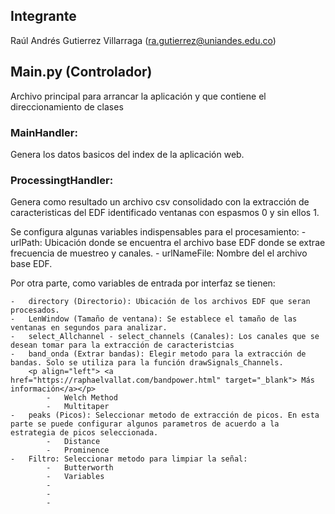 ## Integrante
Raúl Andrés Gutierrez Villarraga ([ra.gutierrez@uniandes.edu.co](mailto:ra.gutierrez@uniandes.edu.co))

## Main.py (Controlador)
Archivo principal para arrancar la aplicación y que contiene el direccionamiento de clases

### MainHandler:
Genera los datos basicos del index de la aplicación web.

### ProcessingtHandler:
Genera como resultado un archivo csv consolidado con la extracción de caracteristicas del EDF identificado ventanas con espasmos 0 y sin ellos 1.

Se configura algunas variables indispensables para el procesamiento:
	-	urlPath: Ubicación donde se encuentra el archivo base EDF donde se extrae frecuencia de muestreo y canales.
	- 	urlNameFile: Nombre del el archivo base EDF.

Por otra parte, como variables de entrada por interfaz se tienen:

	-	directory (Directorio): Ubicación de los archivos EDF que seran procesados.
	-	LenWindow (Tamaño de ventana): Se establece el tamaño de las ventanas en segundos para analizar.
	-	select_Allchannel - select_channels (Canales): Los canales que se desean tomar para la extracción de caracteristcias	
	-	band_onda (Extrar bandas): Elegir metodo para la extracción de bandas. Solo se utiliza para la función drawSignals_Channels.
		<p align="left"> <a href="https://raphaelvallat.com/bandpower.html" target="_blank"> Más información</a></p>
			-	Welch Method
			-	Multitaper
	-	peaks (Picos): Seleccionar metodo de extracción de picos. En esta parte se puede configurar algunos parametros de acuerdo a la estrategia de picos seleccionada.
			-	Distance
			-	Prominence
	-	Filtro: Seleccionar metodo para limpiar la señal:
			-	Butterworth
			-	Variables 
			-
			-
			-
